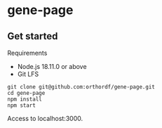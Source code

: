 # gene-page



## Get started

Requirements
* Node.js 18.11.0 or above
* Git LFS

```
git clone git@github.com:orthordf/gene-page.git
cd gene-page
npm install
npm start
```
Access to localhost:3000.
